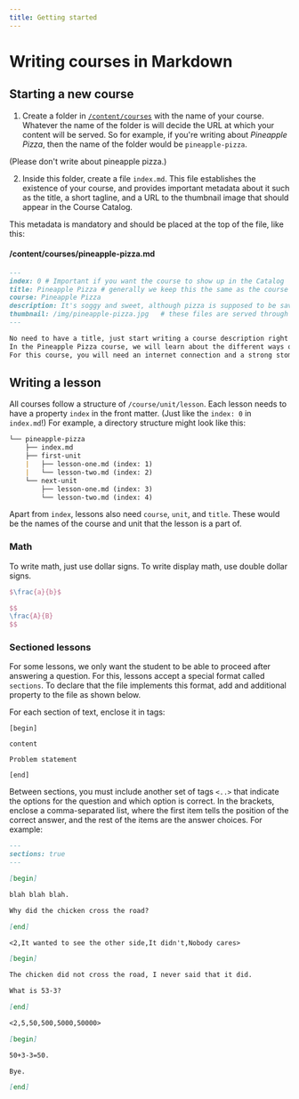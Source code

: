 ```yaml
---
title: Getting started
---
```


# Writing courses in Markdown

## Starting a new course

1. Create a folder in [`/content/courses`](https://github.com/ymath-io/ymath.io/tree/master/content/courses) with the name of your course. Whatever the name of  the folder is will decide the URL at which your content will be served. So for example, if you're writing about *Pineapple Pizza*, then the name of the folder would be `pineapple-pizza`. 

(Please don't write about pineapple pizza.)

2. Inside this folder, create a file `index.md`. This file establishes the existence of your course, and provides important metadata about it such as the title, a short tagline, and a URL to the thumbnail image that should appear in the Course Catalog.

This metadata is mandatory and should be placed at the top of the file, like this:

#### /content/courses/pineapple-pizza.md

```markdown
---
index: 0 # Important if you want the course to show up in the Catalog 
title: Pineapple Pizza # generally we keep this the same as the course name, it establishes the title of the home page.
course: Pineapple Pizza
description: It's soggy and sweet, although pizza is supposed to be savory. Not sure what it's for, I tried eating it but judging by how that went I think it has another purpose.
thumbnail: /img/pineapple-pizza.jpg   # these files are served through the /static folder.
---

No need to have a title, just start writing a course description right away.
In the Pineapple Pizza course, we will learn about the different ways of destroying pizza. 
For this course, you will need an internet connection and a strong stomach.

```

## Writing a lesson

All courses follow a structure of `/course/unit/lesson`.
Each lesson needs to have a property `index` in the front matter. (Just like the `index: 0` in `index.md`!)
For example, a directory structure might look like this:

```markdown
└── pineapple-pizza
    ├── index.md
    ├── first-unit
    |   ├── lesson-one.md (index: 1)
    |   └── lesson-two.md (index: 2)
    └── next-unit
        ├── lesson-one.md (index: 3)
        └── lesson-two.md (index: 4)


```

Apart from `index`, lessons also need `course`, `unit`, and `title`. These would be the names of the course and unit that the lesson is a part of.

### Math

To write math, just use dollar signs. To write display math, use double dollar signs.

```latex
$\frac{a}{b}$

$$
\frac{A}{B}
$$

```

### Sectioned lessons

For some lessons, we only want the student to be able to proceed after answering a question. For this, lessons accept a special format called `sections`. To declare that the file implements this format, add and additional property to the file as shown below.

For each section of text, enclose it in tags:

```
[begin]

content

Problem statement

[end]
```
Between sections, you must include another set of tags `<..>` that indicate the options for the question and which option is correct. In the brackets, enclose a comma-separated list, where the first item tells the position of the correct answer, and the rest of the items are the answer choices. For example:

```markdown
---
sections: true
---

[begin]

blah blah blah.

Why did the chicken cross the road?

[end]

<2,It wanted to see the other side,It didn't,Nobody cares> 

[begin]

The chicken did not cross the road, I never said that it did.

What is 53-3?

[end]

<2,5,50,500,5000,50000>

[begin]

50+3-3=50.

Bye.

[end]

```
